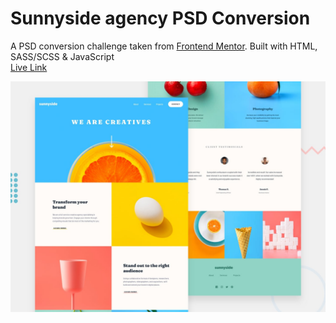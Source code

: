 # Sunnyside agency PSD Conversion
A PSD conversion challenge taken from [Frontend Mentor](https://www.frontendmentor.io/home). Built with HTML, SASS/SCSS & JavaScript \
[Live Link](https://mellow-mousse-af7f69.netlify.app/)

![Design preview for the Sunnyside agency landing page coding challenge](./design/desktop-preview.jpg)


